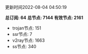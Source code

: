 更新时间2022-08-04 04:50:19

**总订阅: 64**
**总节点: 7144**
**有效节点: 2161**
- trojan节点: 151
- ssr节点: 7
- v2ray节点: 1663
- ss节点: 340
